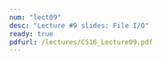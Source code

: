 ```yaml
---
num: "lect09"
desc: "Lecture #9 slides: File I/O"
ready: true
pdfurl: /lectures/CS16_Lecture09.pdf
---
```

